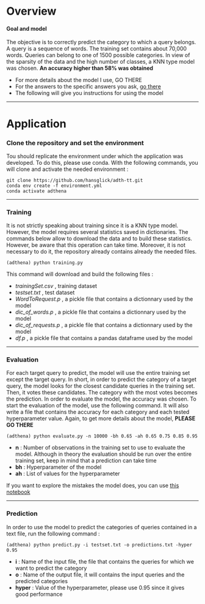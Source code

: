 # Overview

#### **Goal and model** 
The objective is to correctly predict the category to which a query belongs. A query is a sequence of words. The training set contains about 70,000 words. Queries can belong to one of 1500 possible categories. In view of the sparsity of the data and the high number of classes, a KNN type model was chosen. **An accuracy higher than 58% was obtained**

 * For more details about the model I use, GO THERE
 * For the answers to the specific answers you ask, [go there](https://github.com/hansglick/adth-tt/blob/master/docs/answers.md)
 * The following will give you instructions for using the model


***

# Application


### **Clone the repository and set the environment**
Tou should replicate the environment under which the application was developed. To do this, please use conda. With the following commands, you will clone and activate the needed environment :

```
git clone https://github.com/hansglick/adth-tt.git
conda env create -f environment.yml
conda activate adthena
```

***

### **Training**

It is not strictly speaking about training since it is a KNN type model. However, the model requires several statistics saved in dictionaries. The commands below allow to download the data and to build these statistics. However, be aware that this operation can take time. Moreover, it is not necessary to do it, the repository already contains already the needed files.

```
(adthena) python training.py
```

This command will download and build the following files : 

 * *trainingSet.csv* , training dataset
 * *testset.txt* , test dataset
 * *WordToRequest.p* , a pickle file that contains a dictionnary used by the model
 * *dic_of_words.p* , a pickle file that contains a dictionnary used by the model
 * *dic_of_requests.p* , a pickle file that contains a dictionnary used by the model
 * *df.p* , a pickle file that contains a pandas dataframe used by the model

***

### **Evaluation**

For each target query to predict, the model will use the entire training set except the target query. In short, in order to predict the category of a target query, the model looks for the closest candidate queries in the training set. Then, it votes these candidates. The category with the most votes becomes the prediction. In order to evaluate the model, the accuracy was chosen. To start the evaluation of the model, use the following command. It will also write a file that contains the accuracy for each category and each tested hyperparameter value. Again, to get more details about the model, **PLEASE GO THERE**

```
(adthena) python evaluate.py -n 10000 -bh 0.65 -ah 0.65 0.75 0.85 0.95
```
 * **n** : Number of observations in the training set to use to evaluate the model. Although in theory the evaluation should be run over the entire training set, keep in mind that a prediction can take time
 * **bh** : Hyperparameter of the model
 * **ah** : List of values for the hyperparameter

If you want to explore the mistakes the model does, you can use [this notebook](https://github.com/hansglick/adth-tt/blob/master/Exploring_mistakes.ipynb)

***

### **Prediction**

In order to use the model to predict the categories of queries contained in a text file, run the following command : 

```
(adthena) python predict.py -i testset.txt -o predictions.txt -hyper 0.95
```
 * **i** : Name of the input file, the file that contains the queries for which we want to predict the category
 * **o** : Name of the output file, it will contains the input queries and the predicted categories
 * **hyper** : Value of the hyperparameter, please use 0.95 since it gives good performance

